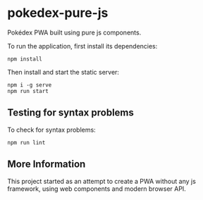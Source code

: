 # pokedex-pure-js
Pokédex PWA built using pure js components.

To run the application, first install its dependencies:

    npm install

Then install and start the static server:

    npm i -g serve
    npm run start

## Testing for syntax problems

To check for syntax problems:

    npm run lint
        
## More Information
This project started as an attempt to create a PWA without any js framework, using web components and modern browser API.
